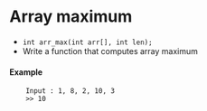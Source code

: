 # Array maximum

- `int arr_max(int arr[], int len);`
- Write a function that computes array maximum

#### Example
```
    Input : 1, 8, 2, 10, 3 
    >> 10
```